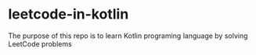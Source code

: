 # leetcode-in-kotlin
The purpose of this repo is to learn Kotlin programing language by solving LeetCode problems
